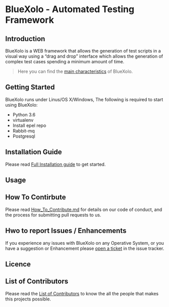 # BlueXolo - Automated Testing Framework

## Introduction

BlueXolo is a WEB framework that allows the generation of test scripts in a visual way using a “drag and drop” interface which allows the generation of complex test cases spending a minimum amount of time. 

> Here you can find the [main characteristics](https://github.ibm.com/blue-xolo/blue-xolo-framework/blob/master/Main_Characteristics.md) of BlueXolo.

## Getting Started

BlueXolo runs under Linus/OS X/Windows, The following is required to start using BlueXolo:

- Python 3.6
- virtualenv
- Install epel repo
- Rabbit-mq
- Postgresql

## Installation Guide

Please read [Full Installation guide](https://github.ibm.com/blue-xolo/blue-xolo-framework/blob/master/INSTALL.md) to get started.

## Usage

## How To Contirbute

Please read [How_To_Contribute.md](https://github.ibm.com/blue-xolo/blue-xolo-framework/blob/master/How_To_Contribute.md) for details on our code of conduct, and the process for submitting pull requests to us.

## Hwo to report Issues / Enhancements

If you experience any issues with BlueXolo on any Operative System, or you have a suggestion or Enhancement please [open a ticket](https://github.ibm.com/blue-xolo/blue-xolo-framework/issues/new/choose) in the issue tracker.

## Licence

## List of Contributors

Please read the [List of Contributors](https://github.ibm.com/blue-xolo/blue-xolo-framework/blob/master/CONTRIBUTORS_LIST) to know the all the people that makes this projects possible.
